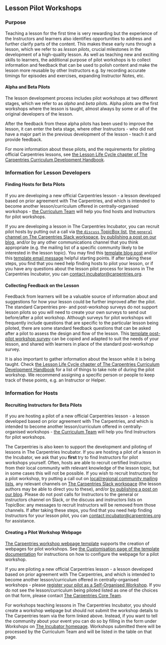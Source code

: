 ## Lesson Pilot Workshops

### Purpose

Teaching a lesson for the first time is very rewarding
but the experience of the Instructors and learners also
identifies opportunities to address and further clarify
parts of the content.
This makes these early runs through a lesson,
which we refer to as _lesson pilots_,
crucial milestones in the development of a high-quality lesson.
As well as teaching new and exciting skills to learners,
the additional purpose of pilot workshops is to collect information
and feedback that can be used to polish content
and make the lesson more reusable by other Instructors
e.g. by recording accurate timings for episodes and exercises,
expanding Instructor Notes, etc.

#### Alpha and Beta Pilots

The lesson development process includes pilot workshops at
two different stages, which we refer to as _alpha_ and _beta_ pilots.
Alpha pilots are the first workshops where the lesson is taught,
almost always by some or all of the original developers of the lesson.

After the feedback from these alpha pilots has been used to improve
the lesson, it can enter the beta stage, where other Instructors -
who did not have a major part in the previous development of the lesson -
teach it and provide feedback.

For more information about these pilots,
and the requirements for piloting official Carpentries lessons,
see [the Lesson Life Cycle chapter of The Carpentries Curriculum Development Handbook](https://cdh.carpentries.org/the-lesson-life-cycle.html).

### Information for Lesson Developers

#### Finding Hosts for Beta Pilots

If you are developing a new official Carpentries lesson -
a lesson developed based on prior agreement with The Carpentries,
and which is intended to become another lesson/curriculum offered
in centrally-organised workshops -
[the Curriculum Team](mailto:team@carpentries.org) will help you
find hosts and Instructors for pilot workshops.

If you are developing a lesson in The Carpentries Incubator,
you can recruit pilot hosts by putting out a call via
[the `discuss` TopicBox list](https://carpentries.topicbox.com/groups),
[the `general` channel on The Carpentries Slack workspace](https://carpentries.org/connect/),
[by publishing a post on our blog](https://docs.carpentries.org/topic_folders/communications/guides/submit_blog_post.html),
and/or by any other communications channel that you think appropriate
(e.g. the mailing list of a specific community likely to be interested in the lesson topic).
You may find this
[template blog post](https://docs.google.com/document/d/1z8QmxDIiew-p1d8aLzXa0vt0FLUHNtK3oS3tucyrRsI/edit?usp=sharing)
and/or this
[template email message](https://docs.google.com/document/d/1hHnm-Ljb_o_rNd9bvQ83ilq40KoGoEfMPTSrFS4QOj8/edit?usp=sharing)
helpful starting points.
If after taking these steps,
you find that you need help finding hosts to pilot your lesson,
or if you have any questions about the lesson pilot process for
lessons in The Carpentries Incubator,
you can [contact incubator@carpentries.org](mailto:incubator@carpentries.org).

#### Collecting Feedback on the Lesson

Feedback from learners will be a valuable source of information about
and suggestions for how your lesson could be further improved after the pilot.
The standard Carpentries pre- and post-workshop surveys
do not support lesson pilots
so you will need to create your own surveys to send out before/after a pilot workshop.
Although surveys for pilot workshops will frequently include questions
that are specific to the particular lesson being piloted,
there are some standard feedback questions that can be asked after a pilot
to assess the design and flow of the lesson.
This [template post-pilot workshop survey](https://docs.google.com/forms/d/1OGCQBotD2nOJkc7KpFZLhFfb3EBcxEDwHz_3p48qz3U/template/preview)
can be copied and adapted to suit the needs of your lesson,
and shared with learners in place of the standard post-workshop survey.

It is also important to gather information about the lesson
while it is being taught.
Check
[the Lesson Life Cycle chapter of The Carpentries Curriculum Development Handbook](https://cdh.carpentries.org/the-lesson-life-cycle.html#field-testing-alpha-stage)
for a list of things to take note of during the pilot workshop.
We recommend assigning a specific person or people
to keep track of these points, e.g. an Instructor or Helper.

### Information for Hosts

#### Recruiting Instructors for Beta Pilots

If you are hosting a pilot of a new official Carpentries lesson -
a lesson developed based on prior agreement with The Carpentries,
and which is intended to become another lesson/curriculum offered
in centrally-organised workshops -
[the Curriculum Team](mailto:team@carpentries.org) will help you
find Instructors for pilot workshops.

The Carpentries is also keen to support the development and piloting
of lessons in The Carpentries Incubator.
If you are hosting a pilot of a lesson in the Incubator,
we ask that you **first** try to find Instructors for pilot workshops yourself.
Often, hosts are able to recruit certified Instructors from their local
community
with relevant knowledge of the lesson topic,
but in some cases this will not be possible.
If you wish to recruit Instructors for a pilot workshop,
try putting a call out on
[local/regional community mailing lists](https://carpentries.topicbox.com/groups),
any relevant channels on [The Carpentries Slack workspace](https://carpentries.org/connect/) (the lesson authors may be able to direct you to these),
and/or [by publishing a post on our blog](https://docs.carpentries.org/topic_folders/communications/guides/submit_blog_post.html).
Please do not post calls for Instructors to the general or instructors channel on Slack, or the discuss and instructors lists on TopicBox: any messages to recruit Instructors will be removed from those channels. If after taking these steps, you find that you need help finding Instructors for your lesson pilot, you can [contact incubator@carpentries.org](mailto:incubator@carpentries.org)
for assistance.

#### Creating a Pilot Workshop Webpage

[The Carpentries workshop webpage template](https://github.com/carpentries/workshop-template)
supports the creation of webpages for pilot workshops.
See [the Customisation page of the template documentation](https://carpentries.github.io/workshop-template/customization/#configuration-file-_configyml)
for instructions on how to configure the webpage for a pilot workshop.

If you are piloting a new official Carpentries lesson -
a lesson developed based on prior agreement with The Carpentries,
and which is intended to become another lesson/curriculum offered
in centrally-organised workshops -
please [register your pilot as a Self-Organised Workshop](https://amy.carpentries.org/forms/self-organised/).
If you do not see the lesson/curriculum being piloted listed
as one of the choices on that form,
please contact [The Carpentries Core Team](mailto:team@carpentries.org).

For workshops teaching lessons in The Carpentries Incubator,
you should create a workshop webpage but should not submit the workshop
details to The Carpentries team via the form linked above.
Instead, if you want to tell the community about your event
you can do so by filling in
the form under _Workshops_ on
[The Incubator homepage](https://carpentries-incubator.org/).
Workshops submitted there will be processed by the Curriculum Team and will
be listed in the table on that page.
